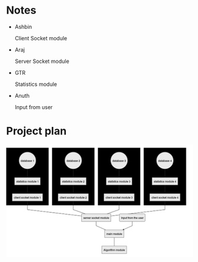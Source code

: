 # Notes

* Ashbin

  Client Socket module
* Araj

  Server Socket module
* GTR

  Statistics module
* Anuth

  Input from user

# Project plan
![currently](plan.png)
